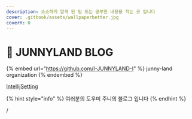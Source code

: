 ```yaml
---
description: 소소하게 알게 된 팁 또는 공부한 내용을 적는 곳 입니다
cover: .gitbook/assets/wallpaperbetter.jpg
coverY: 0
---
```


# 👻 JUNNYLAND BLOG

{% embed url="https://github.com/I-JUNNYLAND-I" %}
junny-land organization
{% endembed %}

[IntellijSetting](https://github.com/Junnyjun/JunnyJun/raw/main/settings.zip)

{% hint style="info" %}
여러분의 도우미 주니의 블로그 입니다
{% endhint %}

/
